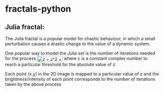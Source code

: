 # fractals-python
## Julia fractal:

The Julia fractal is a popular model for chaotic behaviour, in which a small perturbation causes a drastic change to the value of a dynamic 
system.

One popular way to model the Julia set is the number of iterations needed for the process <img src="https://bit.ly/3cFIZ8d" align="center" border="0" alt="z = z^2 + c" width="83" height="19" /> where c is a constant complex number
to reach a particular threshold for the absolute value of z.

Each point (x,y) in the 2D image is mapped to a particular value of z and the brightness/intensity of each point corresponds to the number of
iterations taken by the above process
